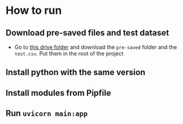 # How to run
## Download pre-saved files and test dataset
- Go to [this drive folder](https://drive.google.com/drive/folders/1lztvyzh1L4jsmzaiADzAeFWNpdILECKS?usp=sharing) and download the `pre-saved` folder and the `test.csv`. Put them in the root of the project
## Install python with the same version
## Install modules from Pipfile
## Run `uvicorn main:app`